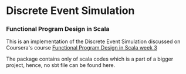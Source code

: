 # Discrete Event Simulation
### Functional Program Design in Scala

This is an implementation of the Discrete Event Simulation discussed on Coursera's course [Functional Program Design in Scala week 3](https://www.coursera.org/learn/progfun2/home/week/3)

The package contains only of scala codes which is a part of a bigger project, hence, no sbt file can be found here.



